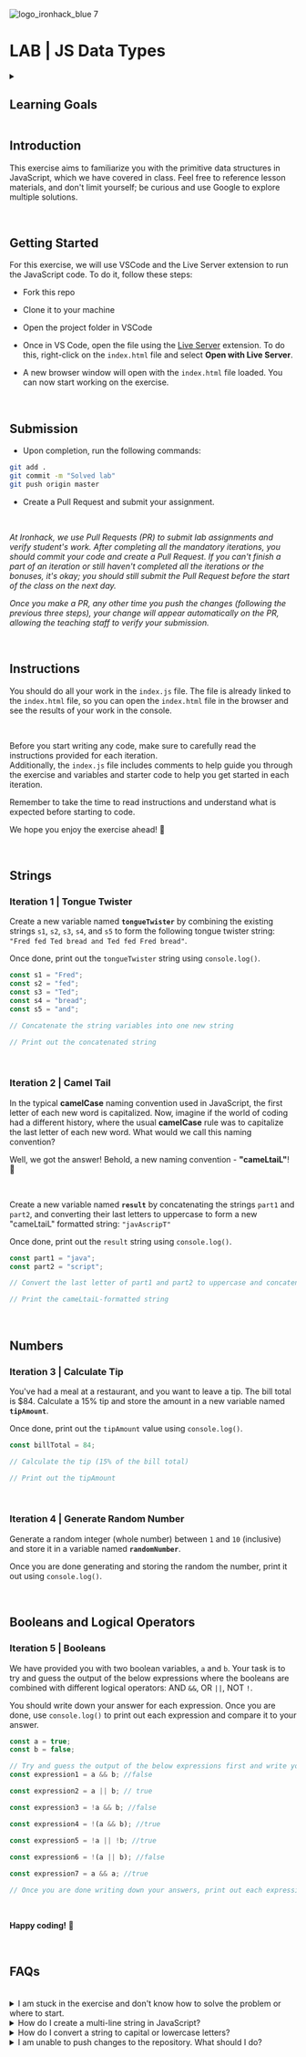 ![logo_ironhack_blue 7](https://user-images.githubusercontent.com/23629340/40541063-a07a0a8a-601a-11e8-91b5-2f13e4e6b441.png)

# LAB | JS Data Types

<details>
  <summary>
   <h2>Learning Goals</h2>
  </summary>


  This exercise allows you to practice and apply the concepts and techniques taught in class. 

  Upon completion of this exercise, you will be able to:

  - Run JavaScript code from your IDE, using a local server to load it in the browser
  - Perform basic mathematical calculations using arithmetic operators
  - Assign values to variables using assignment operators (`=`, `+=`, `-=`, etc.)
  - Use string concatenation (`+`) or interpolation `${}` to join strings together
  - Use the `Math` methods to generate random numbers and round floating point numbers
  - Access specific characters in a string and check the string length
  - Manipulate strings and substrings using string methods
  - Interpret expressions using the logical operators AND, OR, NOT (`&&`, `||`, `!`)


  <br>

  <hr> 


</details>



## Introduction

This exercise aims to familiarize you with the primitive data structures in JavaScript, which we have covered in class. Feel free to reference lesson materials, and don't limit yourself; be curious and use Google to explore multiple solutions.

<br>

## Getting Started
For this exercise, we will use VSCode and the Live Server extension to run the JavaScript code. To do it, follow these steps:



- Fork this repo

  

- Clone it to your machine

  

- Open the project folder in VSCode

  

- Once in VS Code, open the file using the [Live Server](https://marketplace.visualstudio.com/items?itemName=ritwickdey.LiveServer) extension. To do this, right-click on the `index.html` file and select **Open with Live Server**.

  

- A new browser window will open with the `index.html` file loaded. You can now start working on the exercise.

<br>



## Submission

- Upon completion, run the following commands:

```bash
git add .
git commit -m "Solved lab"
git push origin master
```

- Create a Pull Request and submit your assignment.


<br>

*At Ironhack, we use Pull Requests (PR) to submit lab assignments and verify student's work. After completing all the mandatory iterations, you should commit your code and create a Pull Request. If you can't finish a part of an iteration or still haven't completed all the iterations or the bonuses, it's okay; you should still submit the Pull Request before the start of the class on the next day.*<br>

*Once you make a PR, any other time you push the changes (following the previous three steps), your change will appear automatically on the PR, allowing the teaching staff to verify your submission.*

<br>



## Instructions

You should do all your work in the `index.js` file. The file is already linked to the `index.html` file, so you can open the `index.html` file in the browser and see the results of your work in the console.

<br>

Before you start writing any code, make sure to carefully read the instructions provided for each iteration.<br>Additionally, the `index.js` file includes comments to help guide you through the exercise and variables and starter code to help you get started in each iteration.

Remember to take the time to read instructions and understand what is expected before starting to code.

We hope you enjoy the exercise ahead! :muscle:

<br>




## Strings

### Iteration 1 | Tongue Twister

Create a new variable named **`tongueTwister`** by combining the existing strings `s1`, `s2`, `s3`, `s4`, and `s5` to form the following tongue twister string: `"Fred fed Ted bread and Ted fed Fred bread"`.

Once done, print out the `tongueTwister` string using `console.log()`.

```js
const s1 = "Fred";
const s2 = "fed";
const s3 = "Ted";
const s4 = "bread";
const s5 = "and";

// Concatenate the string variables into one new string

// Print out the concatenated string
```

<br>



### Iteration 2 | Camel Tail

In the typical **camelCase** naming convention used in JavaScript, the first letter of each new word is capitalized. Now, imagine if the world of coding had a different history, where the usual **camelCase** rule was to capitalize the last letter of each new word. What would we call this naming convention? 

Well, we got the answer! Behold, a new naming convention - **"cameLtaiL"**! 🐪

<br>

Create a new variable named **`result`** by concatenating the strings `part1` and `part2`, and converting their last letters to uppercase to form a new "cameLtaiL" formatted string: `"javAscripT"`



Once done, print out the `result` string using `console.log()`.

```js
const part1 = "java";
const part2 = "script";

// Convert the last letter of part1 and part2 to uppercase and concatenate the strings

// Print the cameLtaiL-formatted string

```

<br>







## Numbers

### Iteration 3 | Calculate Tip

You've had a meal at a restaurant, and you want to leave a tip. The bill total is $84. Calculate a 15% tip and store the amount in a new variable named **`tipAmount`**.

Once done, print out the `tipAmount` value using `console.log()`.

```js
const billTotal = 84;

// Calculate the tip (15% of the bill total)

// Print out the tipAmount

```

<br>



### Iteration 4 | Generate Random Number 

Generate a random integer (whole number) between `1` and `10` (inclusive) and store it in a variable named **`randomNumber`**. 

Once you are done generating and storing the random the number, print it out using `console.log()`.


<br>





## Booleans and Logical Operators

### Iteration 5 | Booleans

We have provided you with two boolean variables, `a` and `b`. Your task is to try and guess the output of the below expressions where the booleans are combined with different logical operators: AND `&&`, OR `||`, NOT `!`.

You should write down your answer for each expression. Once you are done, use `console.log()` to print out each expression and compare it to your answer.


```js
const a = true;
const b = false;

// Try and guess the output of the below expressions first and write your answers down:
const expression1 = a && b; //false

const expression2 = a || b; // true

const expression3 = !a && b; //false

const expression4 = !(a && b); //true

const expression5 = !a || !b; //true

const expression6 = !(a || b); //false
 
const expression7 = a && a; //true

// Once you are done writing down your answers, print out each expression and compare it to your answer
```

<br>



**Happy coding!** :blue_heart:

<br>

## FAQs

<br>

<details>
  <summary>I am stuck in the exercise and don't know how to solve the problem or where to start.</summary>
  <br>


  If you are stuck in your code and don't know how to solve the problem or where to start, you should take a step back and try to form a clear question about the specific issue you are facing. This will help you narrow down the problem and come up with potential solutions.


  For example, is it a concept that you don't understand, or are you receiving an error message that you don't know how to fix? It is usually helpful to try to state the problem as clearly as possible, including any error messages you are receiving. This can help you communicate the issue to others and potentially get help from classmates or online resources. 


  Once you have a clear understanding of the problem, you will be able to start working toward the solution.

  [Back to top](#faqs)

</details>



<details>
  <summary>How do I create a multi-line string in JavaScript?</summary>
  <br>

  To create a multi-line string in JavaScript, you must use template literals. Template literals are string literals denoted with backticks (`). They allow you to embed expressions inside string values and create strings that span multiple lines.

  Example:

  ```js
  let str = `This is an
  example of a
  multi-line string.`;

  console.log(str);
  ```

  [Back to top](#faqs)

</details>



<details>
  <summary>How do I convert a string to capital or lowercase letters?</summary>
  <br>

  #### Uppercase

  To convert a string to *uppercase* letters, use the `toUpperCase()` method. The method `toUpperCase()` returns a new string with all the characters in uppercase.

  Example:

  ```js
  let str = "ironhack";

  console.log(str.toUpperCase());  // "IRONHACK"
  ```

  <br>

  #### Lowercase

  To convert a string to all *lowercase* letters, you can use the `toLowerCase()` method. This method returns a new string with all the characters in lowercase.

  Example:

  ```js
  let str = "IRONHACK";

  console.log(str.toLowerCase());  // "ironhack"
  ```

  It's important to note that methods `toUpperCase()` and `toLowerCase()` do not modify the original string. They return a new string that has been converted to the desired case.

  [Back to top](#faqs)

</details>




<details>
  <summary>I am unable to push changes to the repository. What should I do?</summary>
  <br>


There are a couple of possible reasons why you may be unable to *push* changes to a Git repository:

1. **You have not committed your changes:** Before you can push your changes to the repository, you need to commit them using the `git commit` command. Make sure you have committed your changes and try pushing again. To do this, run the following terminal commands from the project folder:

  ```bash
git add .
git commit -m "Your commit message"
git push
  ```

2. **You do not have permission to push to the repository:** If you have cloned the repository directly from the main Ironhack repository without making a *Fork* first, you do not have write access to the repository.
   To check which remote repository you have cloned, run the following terminal command from the project folder:

  ```bash
git remote -v
  ```

If the link shown is the same as the main Ironhack repository, you will need to fork the repository to your GitHub account first and then clone your fork to your local machine to be able to push the changes.

**Note**: You should make a copy of your local code to avoid losing it in the process.

  [Back to top](#faqs)

</details>



<br>
